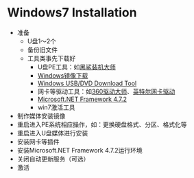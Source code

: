 # Windows7 Installation

* 准备
	* U盘1～2个
	* 备份旧文件
	* 工具类事先下载好
		* U盘PE工具：如[黑鲨装机大师](https://www.heisha.net/)
		* [Windows镜像下载](http://msdn.itellyou.cn/)
		* [Windows USB/DVD Download Tool](https://www.microsoft.com/en-us/download/details.aspx?id=56485)
		* 网卡等驱动工具：如[360驱动大师](http://www.360.cn/qudongdashi/)、[英特尔网卡驱动](https://downloadcenter.intel.com/zh-cn/download/18713/Intel-Network-Adapter-Driver-for-Windows-7-)
		* [Microsoft.NET Framework 4.7.2](https://support.microsoft.com/zh-cn/help/4054530/microsoft-net-framework-4-7-2-offline-installer-for-windows)
		* win7激活工具
* 制作媒体安装镜像
* 重启进入PE系统相应操作，如：更换硬盘格式、分区、格式化等
* 重启进入U盘媒体进行安装
* 安装网卡等插件
* 安装Microsoft.NET Framework 4.7.2运行环境
* 关闭自动更新服务（可选）
* 激活

